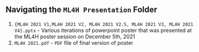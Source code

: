 ## Navigating the ``ML4H Presentation`` Folder
1. ```{ML4H 2021 V1,ML4H 2021 V2, ML4H 2021 V2.5, ML4H 2021 V3, ML4H 2021 V4}.pptx``` - Various iterations of powerpoint poster that was presented at the ML4H poster session on  December 5th, 2021
2. ``ML4H 2021.pdf`` - ``PDF`` file of final version of poster
